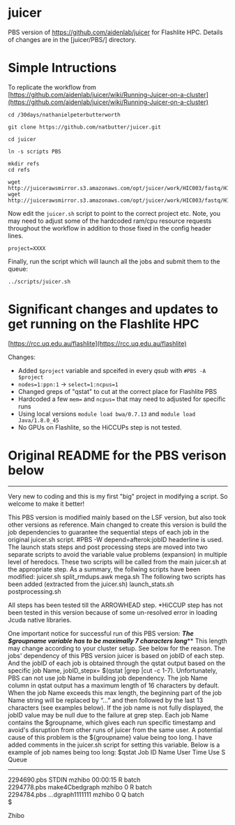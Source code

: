 # juicer
PBS version of https://github.com/aidenlab/juicer for Flashlite HPC. Details of changes are in the [juicer/PBS/] directory.

# Simple Intructions
To replicate the workflow from [https://github.com/aidenlab/juicer/wiki/Running-Juicer-on-a-cluster](https://github.com/aidenlab/juicer/wiki/Running-Juicer-on-a-cluster) 

```
cd /30days/nathanielpeterbutterworth

git clone https://github.com/natbutter/juicer.git

cd juicer

ln -s scripts PBS 

mkdir refs 
cd refs

wget http://juicerawsmirror.s3.amazonaws.com/opt/juicer/work/HIC003/fastq/HIC003_S2_L001_R1_001.fastq.gz
wget http://juicerawsmirror.s3.amazonaws.com/opt/juicer/work/HIC003/fastq/HIC003_S2_L001_R2_001.fastq.gz

```
Now edit the ```juicer.sh``` script to point to the correct project etc. Note, you may need to adjust some of the hardcoded ram/cpu resource requests throughout the workflow in addition to those fixed in the config header lines.

```
project=XXXX
```

Finally, run the script which will launch all the jobs and submit them to the queue:
```
../scripts/juicer.sh
```

# Significant changes and updates to get running on the Flashlite HPC

[https://rcc.uq.edu.au/flashlite](https://rcc.uq.edu.au/flashlite)

Changes:
* Added ```$project``` variable and spceifed in every *qsub* with ```#PBS -A $project```
* ```nodes=1:ppn:1``` -> ```select=1:ncpus=1```
* Changed greps of "qstat" to cut at the correct place for Flashlite PBS
* Hardcoded a few ```mem=``` and ```ncpus=``` that may need to adjusted for specific runs
* Using local versions ```module load bwa/0.7.13``` and ```module load Java/1.8.0_45```
* No GPUs on Flashlite, so the HiCCUPs step is not tested.



# Original README for the PBS verison below
---------


Very new to coding and this is my first "big" project in modifying a script. So welcome to make it better!

This PBS version is modified mainly based on the LSF version, but also took other versions as reference. Main changed to create this version is build the job dependencies to guarantee the sequential steps of each job in the original juicer.sh script. #PBS -W depend=afterok:jobID headerline is used.
The launch stats steps and post processing steps are moved into two separate scripts to avoid the variable value problems (expansion) in multiple level of heredocs. These two scripts will be called from the main juicer.sh at the appropriate step.
As a summary, the follwing scripts have been modified:
juicer.sh
split_rmdups.awk
mega.sh
The following two scripts has been added (extracted from the juicer.sh)
launch_stats.sh
postprocessing.sh

All steps has been tested till the ARROWHEAD step.
*HiCCUP step has not been tested in this version because of some un-resolved error in loading Jcuda native libraries.

One important notice for successful run of this PBS version:
***The $groupname variable has to be maximally 7 characters long*****
This length may change according to your cluster setup. See below for the reason.
The jobs' dependency of this PBS version juicer is based on jobID of each step. And the jobID of each job is obtained through the qstat output based on the specific job Name, jobID_stepx= $(qstat |grep <specific job name string> |cut -c 1-7).  Unfortunately, PBS can not use job Name in building job dependency. The job Name column in qstat output has a maximum length of 16 characters by default. When the job Name exceeds this max length, the beginning part of the job Name string will be replaced by “…” and then followed by the last 13 characters (see examples below). If the job name is not fully displayed, the jobID value may be null due to the failure at grep step.  Each job Name contains the $groupname, which gives each run specific timestamp and avoid's disruption from other runs of juicer from the same user. A potential cause of this problem is the ${groupname} value being too long. I have added comments in the juicer.sh script for setting this variable. 
Below is a example of job names being too long:
$qstat
Job ID                    Name             User            Time Use S Queue
------------------------- ---------------- --------------- -------- - -----
2294690.pbs                STDIN            mzhibo          00:00:15 R batch          
2294778.pbs                make4Cbedgraph   mzhibo                 0 R batch          
2294784.pbs                ...dgraph1111111 mzhibo                 0 Q batch          
$

Zhibo
